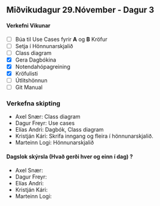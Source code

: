 ## Miðvikudagur 29.Nóvember - Dagur 3

#### Verkefni Vikunar
- [ ] Búa til Use Cases fyrir **A** og **B** Kröfur
- [ ] Setja í Hönnunarskjalið
- [ ] Class diagram
- [X] Gera Dagbókina
- [X] Notendahópagreining
- [X] Kröfulisti
- [ ] Útlitshönnun
- [ ] Git Manual

### Verkefna skipting
- Axel Snær: Class diagram
- Dagur Freyr: Use cases
- Elías Andri: Dagbók, Class diagram
- Kristján Kári: Skrifa inngang og fleira í hönnunarskjalið.
- Marteinn Logi: Hönnunarskjalið

#### Dagslok skýrsla (Hvað gerði hver og einn í dag) ?

- Axel Snær:
- Dagur Freyr:
- Elías Andri:
- Kristján Kári:
- Marteinn Logi:
